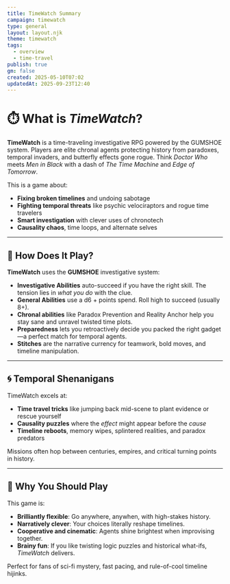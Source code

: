 ```yaml
---
title: TimeWatch Summary
campaign: timewatch
type: general
layout: layout.njk
theme: timewatch
tags:
  - overview
  - time-travel
publish: true
gm: false
created: 2025-05-10T07:02
updatedAt: 2025-09-23T12:40
---
```


# ⏱️ What is *TimeWatch*?

**TimeWatch** is a time-traveling investigative RPG powered by the GUMSHOE system. Players are elite chronal agents protecting history from paradoxes, temporal invaders, and butterfly effects gone rogue. Think *Doctor Who* meets *Men in Black* with a dash of *The Time Machine* and *Edge of Tomorrow*.

This is a game about:
- **Fixing broken timelines** and undoing sabotage
- **Fighting temporal threats** like psychic velociraptors and rogue time travelers
- **Smart investigation** with clever uses of chronotech
- **Causality chaos**, time loops, and alternate selves

---

## 🎲 How Does It Play?

**TimeWatch** uses the **GUMSHOE** investigative system:

- **Investigative Abilities** auto-succeed if you have the right skill. The tension lies in *what you do* with the clue.
- **General Abilities** use a d6 + points spend. Roll high to succeed (usually 8+).
- **Chronal abilities** like Paradox Prevention and Reality Anchor help you stay sane and unravel twisted time plots.
- **Preparedness** lets you retroactively decide you packed the right gadget—a perfect match for temporal agents.
- **Stitches** are the narrative currency for teamwork, bold moves, and timeline manipulation.

---

## 🌀 Temporal Shenanigans

TimeWatch excels at:
- **Time travel tricks** like jumping back mid-scene to plant evidence or rescue yourself
- **Causality puzzles** where the *effect* might appear before the *cause*
- **Timeline reboots**, memory wipes, splintered realities, and paradox predators

Missions often hop between centuries, empires, and critical turning points in history.

---

## 🧭 Why You Should Play

This game is:
- **Brilliantly flexible**: Go anywhere, anywhen, with high-stakes history.
- **Narratively clever**: Your choices literally reshape timelines.
- **Cooperative and cinematic**: Agents shine brightest when improvising together.
- **Brainy fun**: If you like twisting logic puzzles and historical what-ifs, *TimeWatch* delivers.

Perfect for fans of sci-fi mystery, fast pacing, and rule-of-cool timeline hijinks.
